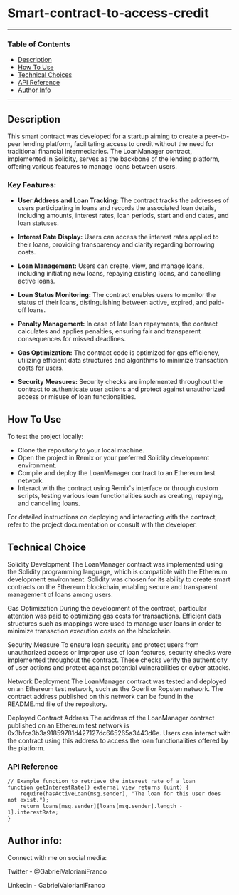 # Smart-contract-to-access-credit

---

### Table of Contents

- [Description](#description)
- [How To Use](#how-to-use)
- [Technical Choices](#technical-choice)
- [API Reference](#api-reference)
- [Author Info](#author-info)

---

## Description

This smart contract was developed for a startup aiming to create a peer-to-peer lending platform, facilitating access to credit without the need for traditional financial intermediaries. The LoanManager contract, implemented in Solidity, serves as the backbone of the lending platform, offering various features to manage loans between users.

### Key Features:

- **User Address and Loan Tracking:** The contract tracks the addresses of users participating in loans and records the associated loan details, including amounts, interest rates, loan periods, start and end dates, and loan statuses.

- **Interest Rate Display:** Users can access the interest rates applied to their loans, providing transparency and clarity regarding borrowing costs.

- **Loan Management:** Users can create, view, and manage loans, including initiating new loans, repaying existing loans, and cancelling active loans.

- **Loan Status Monitoring:** The contract enables users to monitor the status of their loans, distinguishing between active, expired, and paid-off loans.

- **Penalty Management:** In case of late loan repayments, the contract calculates and applies penalties, ensuring fair and transparent consequences for missed deadlines.

- **Gas Optimization:** The contract code is optimized for gas efficiency, utilizing efficient data structures and algorithms to minimize transaction costs for users.

- **Security Measures:** Security checks are implemented throughout the contract to authenticate user actions and protect against unauthorized access or misuse of loan functionalities.

## How To Use

To test the project locally:

- Clone the repository to your local machine.
- Open the project in Remix or your preferred Solidity development environment.
- Compile and deploy the LoanManager contract to an Ethereum test network.
- Interact with the contract using Remix's interface or through custom scripts, testing various loan functionalities such as creating, repaying, and cancelling loans.

For detailed instructions on deploying and interacting with the contract, refer to the project documentation or consult with the developer.

## Technical Choice

Solidity Development
The LoanManager contract was implemented using the Solidity programming language, which is compatible with the Ethereum development environment.
Solidity was chosen for its ability to create smart contracts on the Ethereum blockchain, enabling secure and transparent management of loans among users.

Gas Optimization
During the development of the contract, particular attention was paid to optimizing gas costs for transactions. Efficient data structures such as mappings were used to manage user loans in order to minimize transaction execution costs on the blockchain.

Security Measure
To ensure loan security and protect users from unauthorized access or improper use of loan features, security checks were implemented throughout the contract.
These checks verify the authenticity of user actions and protect against potential vulnerabilities or cyber attacks.

Network Deployment
The LoanManager contract was tested and deployed on an Ethereum test network, such as the Goerli or Ropsten network.
The contract address published on this network can be found in the README.md file of the repository.

Deployed Contract Address
The address of the LoanManager contract published on an Ethereum test network is 0x3bfca3b3a91859781d427127dc665265a3443d6e. Users can interact with the contract using this address to access the loan functionalities offered by the platform.

### API Reference

```solidity
// Example function to retrieve the interest rate of a loan
function getInterestRate() external view returns (uint) {
    require(hasActiveLoan(msg.sender), "The loan for this user does not exist.");
    return loans[msg.sender][loans[msg.sender].length - 1].interestRate;
}
```

## Author info:

Connect with me on social media:

Twitter - @GabrielValorianiFranco

Linkedin - GabrielValorianiFranco
